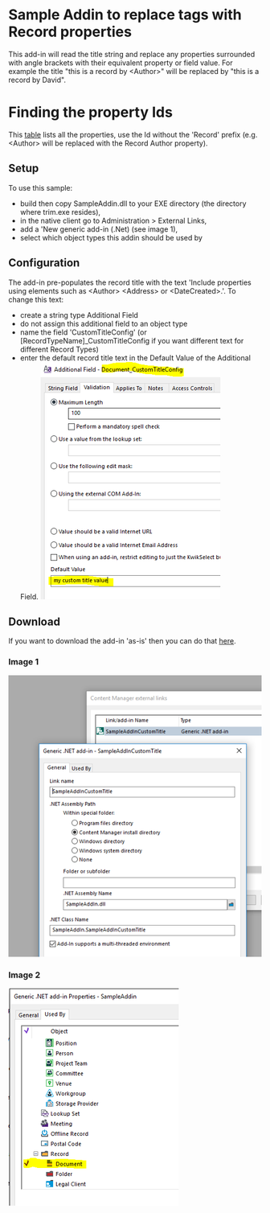 ﻿# Sample Addin to replace tags with Record properties
This add-in will read the title string and replace any properties surrounded with angle brackets with their equivalent property or field value.  For example the title "this is a record by &lt;Author>" will be replaced by "this is a record by David".

# Finding the property Ids
This [table](https://content-manager-sdk.github.io/Community/93/property_definition_metadata.html#property_definitions_Record) lists all the properties, use the Id without the 'Record' prefix (e.g. &lt;Author> will be replaced with the Record Author property).


## Setup
To use this sample:
 - build then copy SampleAddin.dll to your EXE directory (the directory where trim.exe resides),
 - in the native client go to Administration > External Links,
 - add a 'New generic add-in (.Net) (see image 1),
 - select which object types this addin should be used by

## Configuration
The add-in pre-populates the record title with the text 'Include properties using elements such as &lt;Author> &lt;Address> or &lt;DateCreated>.'.  To change this text:
 * create a string type Additional Field
 * do not assign this additional field to an object type
 * name the field 'CustomTitleConfig' (or [RecordTypeName]_CustomTitleConfig if you want different text for different Record Types)
 * enter the default record title text in the Default Value of the Additional Field.
 ![Configuration](config.PNG)


## Download
If you want to download the add-in 'as-is' then you can do that [here](DLL).

### Image 1
![image 1](addin_dialog.PNG)


### Image 2
![image 2](addin_useby.PNG)
